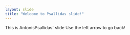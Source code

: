 ```yaml
---
layout: slide
title: "Welcome to Psallidas slide!"
---
```

This is AntonisPsallidas' slide
Use the left arrow to go back!